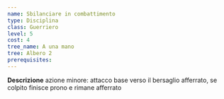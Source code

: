 ```yaml
---
name: Sbilanciare in combattimento
type: Disciplina
class: Guerriero
level: 5
cost: 4
tree_name: A una mano
tree: Albero 2
prerequisites: 
---
```


**Descrizione**
azione minore: attacco base verso il bersaglio afferrato, se colpito finisce
prono e rimane afferrato